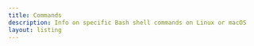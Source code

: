 ```yaml
---
title: Commands
description: Info on specific Bash shell commands on Linux or macOS
layout: listing
---
```

